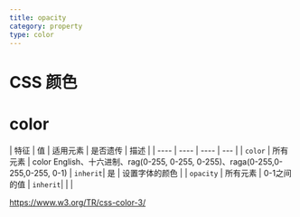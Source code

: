 ```yaml
---
title: opacity
category: property
type: color
---
```


# CSS 颜色

# color

| 特征 | 值 | 适用元素 | 是否遗传 | 描述 |
| ---- | ---- | ---- | --- |
| `color` | 所有元素 | color English、十六进制、rag(0-255, 0-255, 0-255)、raga(0-255,0-255,0-255, 0-1) | `inherit`| 是 | 设置字体的颜色 |
| `opacity` | 所有元素 | 0-1之间的值 | `inherit`| | |

<https://www.w3.org/TR/css-color-3/>
